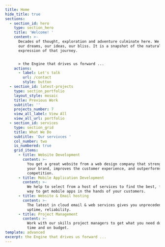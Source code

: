 ```yaml
---
title: Home
hide_title: true
sections:
  - section_id: hero
    type: section_hero
    title: 'Welcome! '
    content: >-
      Decades of thought, exploration and adventure culminate here. We pursue
      our dreams, our ideas, our bliss. It is a snapshot of the natural
      expression of that journey.


      > the Engine that drives us forward ...
    actions:
      - label: Let's talk
        url: /contact
        style: button
  - section_id: latest-projects
    type: section_portfolio
    layout_style: mosaic
    title: Previous Work
    subtitle: ''
    projects_number: 7
    view_all_label: View All
    view_all_url: portfolio
  - section_id: services
    type: section_grid
    title: What We Do
    subtitle: 'Our servivces '
    col_number: two
    is_numbered: true
    grid_items:
      - title: Website Development
        content: >-
          You get a great website from a web design company that strengthens
          your brand, improves the customer experience, and outperforms your
          competition. 
      - title: Mobile Application Development
        content: >-
          We help to select from a host of services to find the best, fastest
          way to get mobile apps in the hands of your customers. 
      - title: Website & Email hosting
        content: >-
          The latest in cloud email & web services gives you unprecedented
          uptime, reliability.
      - title: Project Management
        content: >-
          Work with our skills project managers to get what you need done, on
          time and on budget.
template: advanced
excerpt: the Engine that drives us forward ...
---
```

